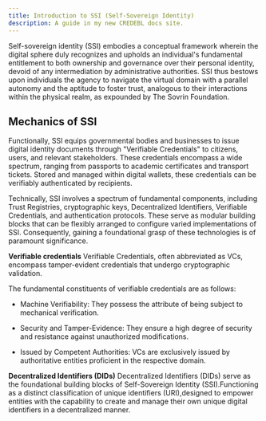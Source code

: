 ```yaml
---
title: Introduction to SSI (Self-Sovereign Identity)
description: A guide in my new CREDEBL docs site.
---
```


Self-sovereign identity (SSI) embodies a conceptual framework wherein the digital sphere duly recognizes and upholds an individual's fundamental entitlement to both ownership and governance over their personal identity, devoid of any intermediation by administrative authorities. SSI thus bestows upon individuals the agency to navigate the virtual domain with a parallel autonomy and the aptitude to foster trust, analogous to their interactions within the physical realm, as expounded by The Sovrin Foundation.

## Mechanics of SSI

Functionally, SSI equips governmental bodies and businesses to issue digital identity documents through "Verifiable Credentials" to citizens, users, and relevant stakeholders. These credentials encompass a wide spectrum, ranging from passports to academic certificates and transport tickets. Stored and managed within digital wallets, these credentials can be verifiably authenticated by recipients.

Technically, SSI involves a spectrum of fundamental components, including Trust Registries, cryptographic keys, Decentralized Identifiers, Verifiable Credentials, and authentication protocols. These serve as modular building blocks that can be flexibly arranged to configure varied implementations of SSI. Consequently, gaining a foundational grasp of these technologies is of paramount significance.

**Verifiable credentials**
Verifiable Credentials, often abbreviated as VCs, encompass tamper-evident credentials that undergo cryptographic validation.

The fundamental constituents of verifiable credentials are as follows:

* Machine Verifiability: They possess the attribute of being subject to mechanical verification.

* Security and Tamper-Evidence: They ensure a high degree of security and resistance against unauthorized modifications.

* Issued by Competent Authorities: VCs are exclusively issued by authoritative entities proficient in the respective domain.
  
**Decentralized Identifiers (DIDs)**
Decentralized Identifiers (DIDs) serve as the foundational building blocks of Self-Sovereign Identity (SSI).Functioning as a distinct classification of unique identifiers (URI),designed to empower entities with the capability to create and manage their own unique digital identifiers in a decentralized manner.